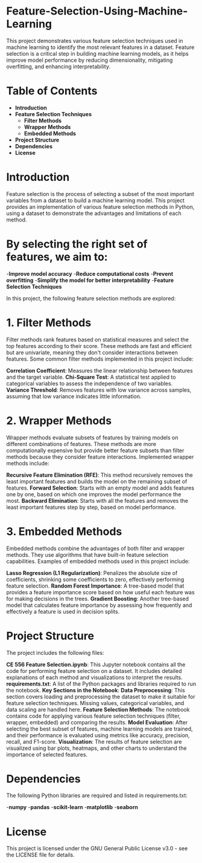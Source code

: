 # Feature-Selection-Using-Machine-Learning
This project demonstrates various feature selection techniques used in machine learning to identify the most relevant features in a dataset. Feature selection is a critical step in building machine learning models, as it helps improve model performance by reducing dimensionality, mitigating overfitting, and enhancing interpretability.

# Table of Contents
  - **Introduction**
  - **Feature Selection Techniques**
    - **Filter Methods**
    - **Wrapper Methods**
    - **Embedded Methods**
  - **Project Structure**
  - **Dependencies**
  - **License**

# Introduction
  Feature selection is the process of selecting a subset of the most important variables from a dataset to build a machine learning model. This project provides an implementation of various feature selection methods in Python, using a dataset to demonstrate the advantages and limitations of each method.

# By selecting the right set of features, we aim to:

  -**Improve model accuracy**
  -**Reduce computational costs**
  -**Prevent overfitting**
  -**Simplify the model for better interpretability**
  -**Feature Selection Techniques**
  
In this project, the following feature selection methods are explored:

# 1. Filter Methods
  Filter methods rank features based on statistical measures and select the top features according to their score. These methods are fast and efficient but are univariate, meaning they don't consider interactions between features. Some common filter methods implemented in this project include:
  
  **Correlation Coefficient**: Measures the linear relationship between features and the target variable.
  **Chi-Square Test**: A statistical test applied to categorical variables to assess the independence of two variables.
  **Variance Threshold**: Removes features with low variance across samples, assuming that low variance indicates little information.

# 2. Wrapper Methods
  Wrapper methods evaluate subsets of features by training models on different combinations of features. These methods are more computationally expensive but provide better feature subsets than filter methods because they consider feature interactions. Implemented wrapper methods include:
  
  **Recursive Feature Elimination (RFE)**: This method recursively removes the least important features and builds the model on the remaining subset of features.
  **Forward Selection**: Starts with an empty model and adds features one by one, based on which one improves the model performance the most.
  **Backward Elimination**: Starts with all the features and removes the least important features step by step, based on model performance.
  
# 3. Embedded Methods
  Embedded methods combine the advantages of both filter and wrapper methods. They use algorithms that have built-in feature selection capabilities. Examples of embedded methods used in this project include:
  
  **Lasso Regression (L1 Regularization)**: Penalizes the absolute size of coefficients, shrinking some coefficients to zero, effectively performing feature selection.
  **Random Forest Importance**: A tree-based model that provides a feature importance score based on how useful each feature was for making decisions in the trees.
  **Gradient Boosting**: Another tree-based model that calculates feature importance by assessing how frequently and effectively a feature is used in decision splits.
  
# Project Structure
  The project includes the following files:
  
  **CE 556 Feature Selection.ipynb**: This Jupyter notebook contains all the code for performing feature selection on a dataset. It includes detailed explanations of each method and visualizations to interpret the results.
  **requirements.txt**: A list of the Python packages and libraries required to run the notebook.
  **Key Sections in the Notebook**:
  **Data Preprocessing**: This section covers loading and preprocessing the dataset to make it suitable for feature selection techniques. Missing values, categorical variables, and data scaling are handled here.
  **Feature Selection Methods**: The notebook contains code for applying various feature selection techniques (filter, wrapper, embedded) and comparing the results.
  **Model Evaluation**: After selecting the best subset of features, machine learning models are trained, and their performance is evaluated using metrics like accuracy, precision, recall, and F1-score.
  **Visualization**: The results of feature selection are visualized using bar plots, heatmaps, and other charts to understand the importance of selected features.


# Dependencies
  The following Python libraries are required and listed in requirements.txt:
  
  -**numpy**
  -**pandas**
  -**scikit-learn**
  -**matplotlib**
  -**seaborn**
  
# License
  This project is licensed under the GNU General Public License v3.0 - see the LICENSE file for details.

